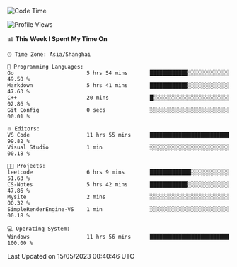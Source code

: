 <!--START_SECTION:waka-->
![Code Time](http://img.shields.io/badge/Code%20Time-925%20hrs%2035%20mins-blue)

![Profile Views](http://img.shields.io/badge/Profile%20Views-0-blue)

📊 **This Week I Spent My Time On** 

```text
🕑︎ Time Zone: Asia/Shanghai

💬 Programming Languages: 
Go                       5 hrs 54 mins       ████████████░░░░░░░░░░░░░   49.50 % 
Markdown                 5 hrs 41 mins       ████████████░░░░░░░░░░░░░   47.63 % 
C++                      20 mins             █░░░░░░░░░░░░░░░░░░░░░░░░   02.86 % 
Git Config               0 secs              ░░░░░░░░░░░░░░░░░░░░░░░░░   00.01 % 

🔥 Editors: 
VS Code                  11 hrs 55 mins      █████████████████████████   99.82 % 
Visual Studio            1 min               ░░░░░░░░░░░░░░░░░░░░░░░░░   00.18 % 

🐱‍💻 Projects: 
leetcode                 6 hrs 9 mins        █████████████░░░░░░░░░░░░   51.63 % 
CS-Notes                 5 hrs 42 mins       ████████████░░░░░░░░░░░░░   47.86 % 
Mysite                   2 mins              ░░░░░░░░░░░░░░░░░░░░░░░░░   00.32 % 
SimpleRenderEngine-VS    1 min               ░░░░░░░░░░░░░░░░░░░░░░░░░   00.18 % 

💻 Operating System: 
Windows                  11 hrs 56 mins      █████████████████████████   100.00 % 
```


 Last Updated on 15/05/2023 00:40:46 UTC
<!--END_SECTION:waka-->